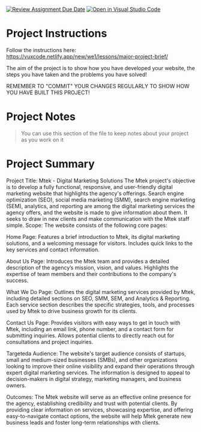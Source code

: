 [![Review Assignment Due Date](https://classroom.github.com/assets/deadline-readme-button-22041afd0340ce965d47ae6ef1cefeee28c7c493a6346c4f15d667ab976d596c.svg)](https://classroom.github.com/a/OcvFi8PL)
[![Open in Visual Studio Code](https://classroom.github.com/assets/open-in-vscode-2e0aaae1b6195c2367325f4f02e2d04e9abb55f0b24a779b69b11b9e10269abc.svg)](https://classroom.github.com/online_ide?assignment_repo_id=17477487&assignment_repo_type=AssignmentRepo)
# Project Instructions

Follow the instructions here: https://vuxcode.netlify.app/new/we1/lessons/major-project-brief/

The aim of the project is to show how you have developed your website, the steps you have taken and the problems you have solved!

REMEMBER TO "COMMIT" YOUR CHANGES REGULARLY TO SHOW HOW YOU HAVE BUILT THIS PROJECT!

# Project Notes

> You can use this section of the file to keep notes about your project as you work on it

# Project Summary
Project Title: Mtek - Digital Marketing Solutions
The Mtek project's objective is to develop a fully functional, responsive, and user-friendly digital marketing website that highlights the agency's offerings. Search engine optimization (SEO), social media marketing (SMM), search engine marketing (SEM), analytics, and reporting are among the digital marketing services the agency offers, and the website is made to give information about them. It seeks to draw in new clients and make communication with the Mtek staff simple.
Scope: The website consists of the following core pages:

Home Page:
Features a brief introduction to Mtek, its digital marketing solutions, and a welcoming message for visitors.
Includes quick links to the key services and contact information.

About Us Page:
Introduces the Mtek team and provides a detailed description of the agency’s mission, vision, and values.
Highlights the expertise of team members and their contributions to the company's success.

What We Do Page:
Outlines the digital marketing services provided by Mtek, including detailed sections on SEO, SMM, SEM, and Analytics & Reporting.
Each service section describes the specific strategies, tools, and processes used by Mtek to drive business growth for its clients.

Contact Us Page:
Provides visitors with easy ways to get in touch with Mtek, including an email link, phone number, and a contact form for submitting inquiries.
Allows potential clients to directly reach out for consultations and project inquiries.

Targeteda Audience: The website's target audience consists of startups, small and medium-sized businesses (SMBs), and other organizations looking to improve their online visibility and expand their operations through expert digital marketing services. The information is designed to appeal to decision-makers in digital strategy, marketing managers, and business owners.

Outcomes: The Mtek website will serve as an effective online presence for the agency, establishing credibility and trust with potential clients. By providing clear information on services, showcasing expertise, and offering easy-to-navigate contact options, the website will help Mtek generate new business leads and foster long-term relationships with clients.
